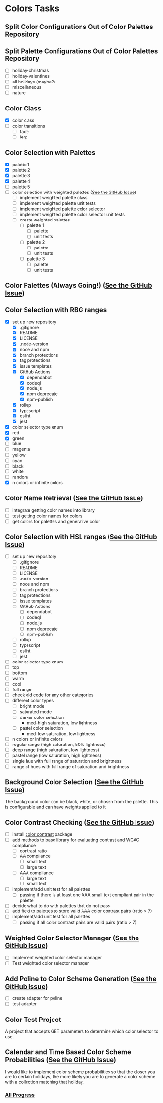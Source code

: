 # Colors Tasks

## Split Color Configurations Out of Color Palettes Repository

## Split Palette Configurations Out of Color Palettes Repository

- [ ] holiday-christmas
- [ ] holiday-valentines
- [ ] all holidays (maybe?)
- [ ] miscellaneous
- [ ] nature

## Color Class

- [x] color class
- [ ] color transitions
  - [ ] fade
  - [ ] lerp

## Color Selection with Palettes

- [x] palette 1
- [x] palette 2
- [x] palette 3
- [x] palette 4
- [ ] palette 5
- [ ] color selection with weighted
  palettes ([See the GitHub Issue](https://github.com/brittni-and-the-polar-bear/generative-art-library_color-palettes/issues/19))
  - [ ] implement weighted palette class
  - [ ] implement weighted palette unit tests
  - [ ] implement weighted palette color selector
  - [ ] implement weighted palette color selector unit tests
  - [ ] create weighted palettes
    - [ ] palette 1
      - [ ] palette
      - [ ] unit tests
    - [ ] palette 2
      - [ ] palette
      - [ ] unit tests
    - [ ] palette 3
      - [ ] palette
      - [ ] unit tests

## Color Palettes (Always Going!) ([See the GitHub Issue](https://github.com/brittni-and-the-polar-bear/generative-art-library_color-palettes/issues/1))

## Color Selection with RBG ranges

- [x] set up new repository
  - [x] .gitignore
  - [x] README
  - [x] LICENSE
  - [x] .node-version
  - [x] node and npm
  - [x] branch protections
  - [x] tag protections
  - [x] issue templates
  - [x] GitHub Actions
    - [x] dependabot
    - [x] codeql
    - [x] node.js
    - [x] npm deprecate
    - [x] npm-publish
  - [x] rollup
  - [x] typescript
  - [x] eslint
  - [x] jest
- [x] color selector type enum
- [x] red
- [x] green
- [ ] blue
- [ ] magenta
- [ ] yellow
- [ ] cyan
- [ ] black
- [ ] white
- [ ] random
- [x] n colors or infinite colors

## Color Name Retrieval ([See the GitHub Issue](https://github.com/brittni-and-the-polar-bear/generative-art-library_color-palettes/issues/21))

- [ ] integrate getting color names into library
- [ ] test getting color names for colors
- [ ] get colors for palettes and generative color

## Color Selection with HSL ranges ([See the GitHub Issue](https://github.com/brittni-and-the-polar-bear/generative-art-library/issues/10))

- [ ] set up new repository
  - [ ] .gitignore
  - [ ] README
  - [ ] LICENSE
  - [ ] .node-version
  - [ ] node and npm
  - [ ] branch protections
  - [ ] tag protections
  - [ ] issue templates
  - [ ] GitHub Actions
    - [ ] dependabot
    - [ ] codeql
    - [ ] node.js
    - [ ] npm deprecate
    - [ ] npm-publish
  - [ ] rollup
  - [ ] typescript
  - [ ] eslint
  - [ ] jest
- [ ] color selector type enum
- [ ] top
- [ ] bottom
- [ ] warm
- [ ] cool
- [ ] full range
- [ ] check old code for any other categories
- [ ] different color types
  - [ ] bright mode
  - [ ] saturated mode
  - [ ] darker color selection
    - med-high saturation, low lightness
  - [ ] pastel color selection
    - med-low saturation, low lightness
- [ ] n colors or infinite colors
- [ ] regular range (high saturation, 50% lightness)
- [ ] deep range (high saturation, low lightness)
- [ ] pastel range (low saturation, high lightness)
- [ ] single hue with full range of saturation and brightness
- [ ] range of hues with full range of saturation and brightness

## Background Color Selection ([See the GitHub Issue](https://github.com/brittni-and-the-polar-bear/generative-art-library/issues/11))

The background color can be black, white, or chosen from the palette.
This is configurable and can have weights applied to it

## Color Contrast Checking ([See the GitHub Issue](https://github.com/brittni-and-the-polar-bear/generative-art-library_color-palettes/issues/20))

- [ ] install [color contrast](https://www.npmjs.com/package/color-contrast) package
- [ ] add methods to base library for evaluating contrast and WGAC compliance
  - [ ] contrast ratio
  - [ ] AA compliance
    - [ ] small text
    - [ ] large text
  - [ ] AAA compliance
    - [ ] large text
    - [ ] small text
- [ ] implement/add unit test for all palettes
  - [ ] passing if there is at least one AAA small text compliant pair in the palette
- [ ] decide what to do with palettes that do not pass
- [ ] add field to palettes to store valid AAA color contrast pairs (ratio > 7)
- [ ] implement/add unit test for all palettes
  - [ ] passing if all color contrast pairs are valid pairs (ratio > 7)

## Weighted Color Selector Manager ([See the GitHub Issue](https://github.com/brittni-and-the-polar-bear/generative-art-library_base/issues/40))

- [ ] Implement weighted color selector manager
- [ ] Test weighted color selector manager

## Add Poline to Color Scheme Generation ([See the GitHub Issue](https://github.com/brittni-and-the-polar-bear/generative-art-library/issues/9))

- [ ] create adapter for poline
- [ ] test adapter

## Color Test Project

A project that accepts GET parameters to determine which color selector to use.

## Calendar and Time Based Color Scheme Probabilities ([See the GitHub Issue](https://github.com/brittni-and-the-polar-bear/generative-art-library/issues/12))

I would like to implement color scheme probabilities so that the closer you are to certain holidays, the more likely you
are to generate a color scheme with a collection matching that holiday.

### [All Progress](./progress.md)
